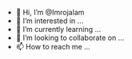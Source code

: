 - 👋 Hi, I’m @Imrojalam
- 👀 I’m interested in ...
- 🌱 I’m currently learning ...
- 💞️ I’m looking to collaborate on ...
- 📫 How to reach me ...

<!---
Imrojalam/Imrojalam is a ✨ special ✨ repository because its `README.md` (this file) appears on your GitHub profile.
You can click the Preview link to take a look at your changes.
--->
